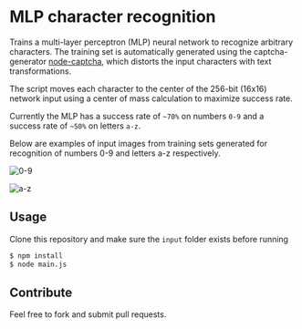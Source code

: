 # MLP character recognition

Trains a multi-layer perceptron (MLP) neural network to recognize arbitrary characters. The training set is automatically generated using the captcha-generator [node-captcha](http://npmjs.com/package/node-captcha), which distorts the input characters with text transformations.

The script moves each character to the center of the 256-bit (16x16) network input using a center of mass calculation to maximize success rate.

Currently the MLP has a success rate of ```~70%``` on numbers ```0-9``` and a success rate of ```~50%``` on letters ```a-z```.

Below are examples of input images from training sets generated for recognition of numbers 0-9 and letters a-z respectively.

![0-9](https://raw.github.com/mateogianolio/mlp-character-recognition/master/examples/0-9.png)

![a-z](https://raw.github.com/mateogianolio/mlp-character-recognition/master/examples/a-z.png)

## Usage

Clone this repository and make sure the ```input``` folder exists before running

```bash
$ npm install
$ node main.js
```

## Contribute

Feel free to fork and submit pull requests.